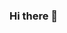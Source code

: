 ### Hi there 👋

<!--
**shivanishetty506/shivanishetty506** is a ✨ _special_ ✨ repository because its `README.md` (this file) appears on your GitHub profile.

Here are some ideas to get you started:

- 🔭 I’m currently working on wordpress
- 🌱 I’m currently learning GitHub
- 👯 I’m looking to collaborate on wordpress
- 🤔 I’m looking for help with
- 💬 Ask me about ...
- 📫 How to reach me: ...
- 😄 Pronouns: ...
- ⚡ Fun fact: I'm also a VA for a website
-->

